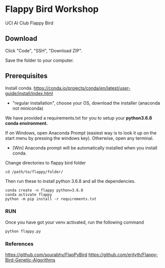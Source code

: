 # Flappy Bird Workshop
UCI AI Club Flappy Bird  

## Download

Click "Code", "SSH", "Download ZIP".

Save the folder to your computer.

## Prerequisites

Install conda.
https://conda.io/projects/conda/en/latest/user-guide/install/index.html
- "regular installation", choose your OS, download the installer (anaconda not miniconda)

We have provided a requirements.txt for you to setup your **python3.6.8 conda environment.**


If on Windows, open Anaconda Prompt (easiest way is to look it up on the start menu by pressing the windows key).
Otherwise, open any terminal.
- [Win] Anaconda prompt will be automatically installed when you install conda.

Change directories to flappy bird folder
```
cd /path/to/flappy/folder/
```

Then run these to install python 3.6.8 and all the dependencies.

```
conda create -n flappy python=3.6.8
conda activate flappy
python -m pip install -r requirements.txt
```


### RUN

Once you have got your venv activated, run the following command

```
python flappy.py
```

### References
https://github.com/sourabhv/FlapPyBird
https://github.com/erilyth/Flappy-Bird-Genetic-Algorithms


